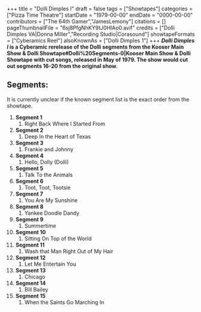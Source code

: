 +++
title = "Dolli Dimples I"
draft = false
tags = ["Showtapes"]
categories = ["Pizza Time Theatre"]
startDate = "1979-00-00"
endDate = "0000-00-00"
contributors = ["The 64th Gamer","JamesLemony"]
citations = []
pageThumbnailFile = "6sj8PfgNhKY9tJ0HIAo0.avif"
credits = ["Dolli Dimples VA|Donna Miller","Recording Studio|Corasound"]
showtapeFormats = ["Cyberamics Reel"]
alsoKnownAs = ["Dolli Dimples 1"]
+++
***Dolli Dimples I* is a Cyberamic rerelease of the Dolli segments from the Kooser Main Show & Dolli Showtape#Dolli%20Segments-0|Kooser Main Show & Dolli Showtape with cut songs, released in May of 1979.
The show would cut out segments 16-20 from the original show.**

## Segments:

It is currently unclear if the known segment list is the exact order from the showtape.

1.  **Segment 1**
    1.  Right Back Where I Started From
2.  **Segment 2**
    1.  Deep In the Heart of Texas
3.  **Segment 3**
    1.  Frankie and Johnny
4.  **Segment 4**
    1.  Hello, Dolly (Dolli)
5.  **Segment 5**
    1.  Talk To the Animals
6.  **Segment 6**
    1.  Toot, Toot, Tootsie
7.  **Segment 7**
    1.  You Are My Sunshine
8.  **Segment 8**
    1.  Yankee Doodle Dandy
9.  **Segment 9**
    1.  Summertime
10. **Segment 10**
    1.  Sitting On Top of the World
11. **Segment 11**
    1.  Wash that Man Right Out of My Hair
12. **Segment 12**
    1.  Let Me Entertain You
13. **Segment 13**
    1.  Chicago
14. **Segment 14**
    1.  Bill Bailey
15. **Segment 15**
    1.  When the Saints Go Marching In
